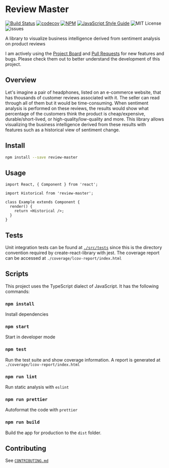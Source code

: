 # Review Master

[![Build Status](https://github.com/boraelci/review-master/workflows/Build%20Status/badge.svg?branch=main)](https://github.com/boraelci/review-master/actions?query=workflow%3A%22Build+Status%22)
[![codecov](https://codecov.io/gh/boraelci/review-master/branch/main/graph/badge.svg)](https://codecov.io/gh/boraelci/review-master)
[![NPM](https://img.shields.io/npm/v/review-master.svg)](https://www.npmjs.com/package/review-master)
[![JavaScript Style Guide](https://img.shields.io/badge/code_style-standard-brightgreen.svg)](https://standardjs.com)
![MIT License](https://img.shields.io/github/license/boraelci/review-master) ![issues](https://img.shields.io/github/issues/boraelci/review-master)

A library to visualize business intelligence derived from sentiment analysis on product reviews

I am actively using the [Project Board](https://github.com/users/boraelci/projects/2/views/1) and [Pull Requests](https://github.com/boraelci/review-master/pulls?q=is%3Apr+is%3Aclosed) for new features and bugs. Please check them out to better understand the development of this project.

## Overview

Let's imagine a pair of headphones, listed on an e-commerce website, that has thousands of customer reviews associated with it. The seller can read through all of them but it would be time-consuming. When sentiment analysis is performed on these reviews, the results would show what percentage of the customers think the product is cheap/expensive, durable/short-lived, or high-quality/low-quality and more. This library allows visualizing the business intelligence derived from these results with features such as a historical view of sentiment change.

## Install

```bash
npm install --save review-master
```

## Usage

```tsx
import React, { Component } from 'react';

import Historical from 'review-master';

class Example extends Component {
  render() {
    return <Historical />;
  }
}
```

## Tests

Unit integration tests can be found at [`./src/tests`](./src/tests) since this is the directory convention required by create-react-library with jest. The coverage report can be accessed at `./coverage/lcov-report/index.html`

## Scripts

This project uses the TypeScript dialect of JavaScript. It has the following commands:

### `npm install`

Install dependencies

### `npm start`

Start in developer mode

### `npm test`

Run the test suite and show coverage information. A report is generated at `./coverage/lcov-report/index.html`

### `npm run lint`

Run static analysis with `eslint`

### `npm run prettier`

Autoformat the code with `prettier`

### `npm run build`

Build the app for production to the `dist` folder.

## Contributing

See [`CONTRIBUTING.md`](./CONTRIBUTING.md)
